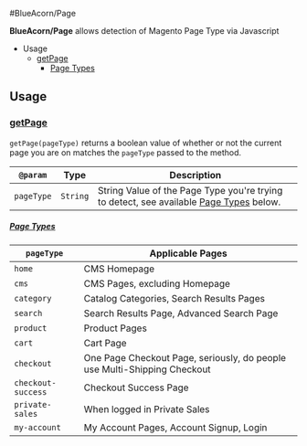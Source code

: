 #BlueAcorn/Page

**BlueAcorn/Page** allows detection of Magento Page Type via Javascript

* Usage
	* [getPage](#getpage)
		* [Page Types](#pagetypes)
	
## Usage

### [getPage](id:getpage)

`getPage(pageType)` returns a boolean value of whether or not the current page you are on matches the `pageType` passed to the method.

| `@param` | Type | Description |
|----------|------|-------------|
| `pageType` | `String` | String Value of the Page Type you're trying to detect, see available [Page Types](#pagetypes) below. |

##### [Page Types](id:pagetypes)

| `pageType` | Applicable Pages |
|------------|------------------|
| `home` | CMS Homepage |
| `cms` | CMS Pages, excluding Homepage |
| `category` | Catalog Categories, Search Results Pages |
| `search` | Search Results Page, Advanced Search Page |
| `product` | Product Pages |
| `cart` | Cart Page |
| `checkout` | One Page Checkout Page, seriously, do people use Multi-Shipping Checkout |
| `checkout-success` | Checkout Success Page |
| `private-sales` | When logged in Private Sales |
| `my-account` | My Account Pages, Account Signup, Login | 